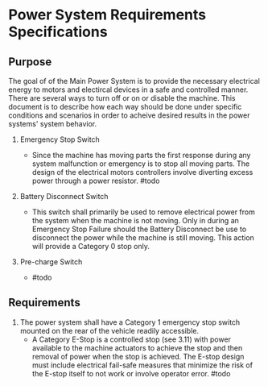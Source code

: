 # Power System Requirements Specifications

## Purpose
The goal of of the Main Power System is to provide the necessary electrical energy to motors and electircal devices in a safe and controlled manner. There are several ways to turn off or on or disable the machine. This document is to describe how each way should be done under specific conditions and scenarios in order to acheive desired results in the power systems' system behavior.

1. Emergency Stop Switch
    * Since the machine has moving parts the first response during any system malfunction or emergency is to stop all moving parts. The design of the electrical motors controllers involve diverting excess power through a power resistor. #todo 

2. Battery Disconnect Switch
    * This switch shall primarily be used to remove electrical power from the system when the machine is not moving. Only in during an Emergency Stop Failure should the Battery Disconnect be use to disconnect the power while the machine is still moving. This action will provide a Category 0 stop only.

3. Pre-charge Switch
	- #todo

## Requirements

1. The power system shall have a Category 1 emergency stop switch mounted on the rear of the vehicle readily accessible.
    * A Category E-Stop is a controlled stop (see 3.11) with power available to the machine actuators to achieve the stop and then removal of power when the stop is achieved. The E-stop design must include electrical fail-safe measures that minimize the risk of the E-stop itself to not work or involve operator error. #todo
    